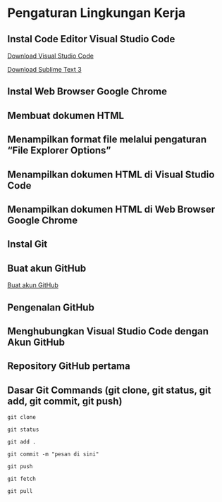 # Pengaturan Lingkungan Kerja

## Instal Code Editor Visual Studio Code

[Download Visual Studio Code](https://code.visualstudio.com/download)

[Download Sublime Text 3](https://www.sublimetext.com/3)

## Instal Web Browser Google Chrome

## Membuat dokumen HTML 

## Menampilkan format file melalui pengaturan “File Explorer Options”

## Menampilkan dokumen HTML di Visual Studio Code

## Menampilkan dokumen HTML di Web Browser Google Chrome

## Instal Git

## Buat akun GitHub

[Buat akun GitHub](https://github.com)

## Pengenalan GitHub

## Menghubungkan Visual Studio Code dengan Akun GitHub

## Repository GitHub pertama

## Dasar Git Commands (git clone, git status, git add, git commit, git push)

	git clone

	git status

	git add .

	git commit -m "pesan di sini"

	git push

	git fetch

	git pull
